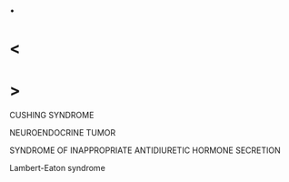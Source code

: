 # .

# <

# >

CUSHING SYNDROME

NEUROENDOCRINE TUMOR

SYNDROME OF INAPPROPRIATE ANTIDIURETIC HORMONE SECRETION

Lambert-Eaton syndrome

